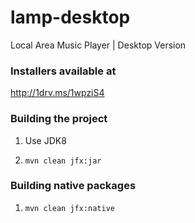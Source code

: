 lamp-desktop
============

Local Area Music Player | Desktop Version

### Installers available at
http://1drv.ms/1wpziS4


### Building the project
1) Use JDK8

2) `mvn clean jfx:jar`

### Building native packages
1) `mvn clean jfx:native`
